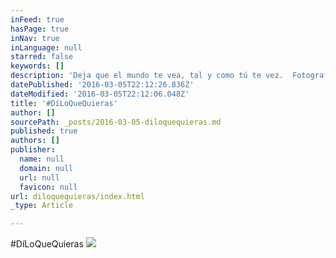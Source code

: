 ```yaml
---
inFeed: true
hasPage: true
inNav: true
inLanguage: null
starred: false
keywords: []
description: 'Deja que el mundo te vea, tal y como tú te vez.  Fotografía Diseño Marketing y Community Manager Desde US$249.99'
datePublished: '2016-03-05T22:12:26.836Z'
dateModified: '2016-03-05T22:12:06.048Z'
title: '#DíLoQueQuieras'
author: []
sourcePath: _posts/2016-03-05-diloquequieras.md
published: true
authors: []
publisher:
  name: null
  domain: null
  url: null
  favicon: null
url: diloquequieras/index.html
_type: Article

---
```

\#DíLoQueQuieras
![](https://the-grid-user-content.s3-us-west-2.amazonaws.com/38b724bd-7f6b-44b9-8108-d0069d9b5195.jpg)